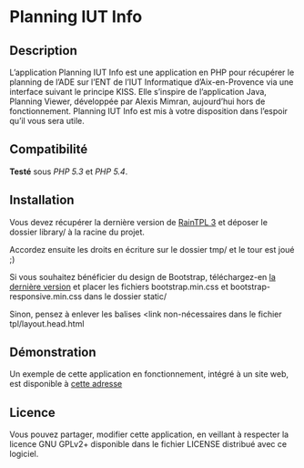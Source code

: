 Planning IUT Info
==========

Description
-------------
L’application Planning IUT Info est une application en PHP pour récupérer le planning de l’ADE sur l’ENT de l’IUT Informatique d’Aix-en-Provence via une interface suivant le principe KISS. Elle s’inspire de l’application Java, Planning Viewer, développée par Alexis Mimran, aujourd’hui hors de fonctionnement.
Planning IUT Info est mis à votre disposition dans l’espoir qu’il vous sera utile.


Compatibilité
-------------
**Testé** sous *PHP 5.3* et *PHP 5.4*.


Installation
-------------
Vous devez récupérer la dernière version de [RainTPL 3](https://github.com/rainphp/raintpl3/tags) et déposer le dossier library/ à la racine du projet.

Accordez ensuite les droits en écriture sur le dossier tmp/ et le tour est joué ;)


Si vous souhaitez bénéficier du design de Bootstrap, téléchargez-en [la dernière version](http://twitter.github.com/bootstrap/) et placer les fichiers bootstrap.min.css et bootstrap-responsive.min.css dans le dossier static/

Sinon, pensez à enlever les balises <link non-nécessaires dans le fichier tpl/layout.head.html


Démonstration
-------------
Un exemple de cette application en fonctionnement, intégré à un site web, est disponible à [cette adresse](http://amenysta.net/iut)


Licence
-------------
Vous pouvez partager, modifier cette application, en veillant à respecter la licence GNU GPLv2+ disponible dans le fichier LICENSE distribué avec ce logiciel.

